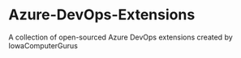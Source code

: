 # Azure-DevOps-Extensions
A collection of open-sourced Azure DevOps extensions created by IowaComputerGurus
